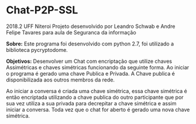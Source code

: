 # Chat-P2P-SSL
2018.2 UFF Niteroi
Projeto desenvolvido por Leandro Schwab e Andre Felipe Tavares para aula de Seguranca da informação



**Sobre:** 
  Este programa foi desenvolvido com python 2.7, foi utilizado a biblioteca pycryptodome. 


**Objetivos:** 
  Desenvolver um Chat com encriptação que utilize chaves Assimétricas e chaves simétricas funcionando da seguinte forma. Ao iniciar o programa é gerado uma chave Publica e Privada. A Chave publica é disponibilizada aos outros membros da rede. 

Ao iniciar a conversa é criada uma chave simétrica, essa chave simétrica é então encriptada utilizando a chave publica do outro participante que por sua vez utiliza a sua privada para decrepitar a chave simétrica e assim iniciar a conversa. Toda vez que o chat for aberto é gerado uma nova chave simétrica. 

 

